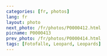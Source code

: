 ```yaml
---
categories: [fr, photos]
lang: fr
layout: photo
next_photo: /fr/photos/P0000412.html
picname: P0000413
prev_photo: /fr/photos/P0000414.html
tags: [Fotofalle, Leopard, Leopards]
---
```

